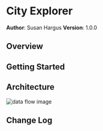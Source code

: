 # City Explorer

**Author**: Susan Hargus
**Version**: 1.0.0

## Overview
<!-- Provide a high level overview of what this application is and why you are building it, beyond the fact that it's an assignment for this class. (i.e. What's your problem domain?) -->
## Getting Started
<!-- What are the steps that a user must take in order to build this app on their own machine and get it running? -->
## Architecture

<img src="assets/Diagram.jpg" alt="data flow image">

## Change Log

